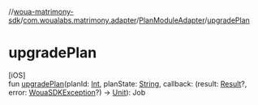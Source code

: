 //[woua-matrimony-sdk](../../../index.md)/[com.woualabs.matrimony.adapter](../index.md)/[PlanModuleAdapter](index.md)/[upgradePlan](upgrade-plan.md)

# upgradePlan

[iOS]\
fun [upgradePlan](upgrade-plan.md)(planId: [Int](https://kotlinlang.org/api/latest/jvm/stdlib/kotlin/-int/index.html), planState: [String](https://kotlinlang.org/api/latest/jvm/stdlib/kotlin/-string/index.html), callback: (result: [Result](../../com.woualabs.matrimony.data.common/-result/index.md)?, error: [WouaSDKException](../../com.woualabs.matrimony.errors.exception/-woua-s-d-k-exception/index.md)?) -> [Unit](https://kotlinlang.org/api/latest/jvm/stdlib/kotlin/-unit/index.html)): Job
